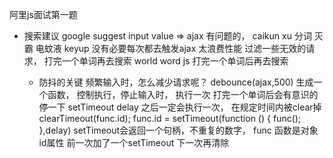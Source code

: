 阿里js面试第一题
- 搜索建议
  google suggest
  input value => ajax
  有问题的， caikun xu
  分词 灭霸 电蚊液
  keyup 没有必要每次都去触发ajax 太浪费性能
  过滤一些无效的请求， 打完一个单词再去搜索
  world word  js  打完一个单词后再去搜索

  - 防抖的关键
    频繁输入时，怎么减少请求呢？
    debounce(ajax,500) 生成一个函数， 控制执行，停止输入时， 执行一次 打完一个单词后会有意识的停一下
    setTimeout delay 之后一定会执行一次，
    在规定时间内被clear掉
    clearTimeout(func.id);
    func.id = setTimeout(function () {
        func();
    },delay)
    setTimeout会返回一个句柄，不重复的数字， func 函数是对象 id属性 前一次加了一个setTimeout 下一次再清除